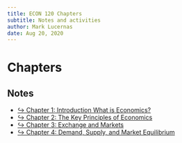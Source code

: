 ```yaml
---
title: ECON 120 Chapters
subtitle: Notes and activities
author: Mark Lucernas
date: Aug 20, 2020
---
```



# Chapters

## Notes

- [↪ Chapter 1: Introduction What is Economics?](chapter-1)
- [↪ Chapter 2: The Key Principles of Economics](chapter-2)
- [↪ Chapter 3: Exchange and Markets](chapter-3)
- [↪ Chapter 4: Demand, Supply, and Market Equilibrium](chapter-4)

